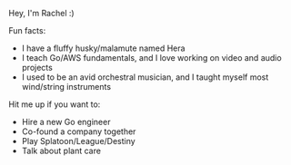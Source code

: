Hey, I'm Rachel :)

Fun facts:
- I have a fluffy husky/malamute named Hera
- I teach Go/AWS fundamentals, and I love working on video and audio projects
- I used to be an avid orchestral musician, and I taught myself most wind/string instruments

Hit me up if you want to:
- Hire a new Go engineer
- Co-found a company together
- Play Splatoon/League/Destiny
- Talk about plant care

